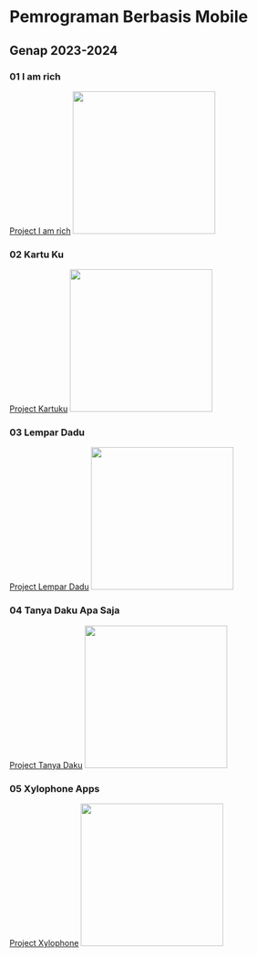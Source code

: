 # Pemrograman Berbasis Mobile
## Genap 2023-2024
### 01 I am rich
[Project I am rich](https://github.com/adiwp/MobileProjects/tree/main/i_am_rich)
<img src="https://raw.githubusercontent.com/adiwp/MobileProjects/main/i_am_rich/images/android.png" width="250">

### 02 Kartu Ku
[Project Kartuku](https://github.com/adiwp/MobileProjects/tree/main/kartu_ku)
<img src="https://raw.githubusercontent.com/adiwp/MobileProjects/main/kartu_ku/images/kartu_ku.png" width="250">

### 03 Lempar Dadu
[Project Lempar Dadu](https://github.com/adiwp/MobileProjects/tree/main/lempar_dadu)
<img src="https://raw.githubusercontent.com/adiwp/MobileProjects/main/lempar_dadu/images/lempar_dadu.png" width="250">

### 04 Tanya Daku Apa Saja
[Project Tanya Daku](https://github.com/adiwp/MobileProjects/tree/main/tanya_daku)
<img src="https://raw.githubusercontent.com/adiwp/MobileProjects/main/tanya_daku/images/tampilan_02.png" width="250">

### 05 Xylophone Apps
[Project Xylophone](https://github.com/adiwp/MobileProjects/tree/main/xylophone)
<img src="https://raw.githubusercontent.com/adiwp/MobileProjects/main/xylophone/assets/images/xylophoneapps.png" width="250">
